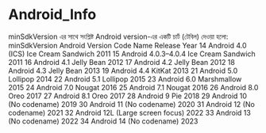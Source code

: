 # Android_Info

minSdkVersion এর সাথে সংশ্লিষ্ট Android version-এর একটি চার্ট (টেবিল) দেওয়া হলো:
minSdkVersion	Android Version	Code Name	Release Year
14	Android 4.0 (ICS)	Ice Cream Sandwich	2011
15	Android 4.0.3–4.0.4	Ice Cream Sandwich	2011
16	Android 4.1	Jelly Bean	2012
17	Android 4.2	Jelly Bean	2012
18	Android 4.3	Jelly Bean	2013
19	Android 4.4	KitKat	2013
21	Android 5.0	Lollipop	2014
22	Android 5.1	Lollipop	2015
23	Android 6.0	Marshmallow	2015
24	Android 7.0	Nougat	2016
25	Android 7.1	Nougat	2016
26	Android 8.0	Oreo	2017
27	Android 8.1	Oreo	2017
28	Android 9	Pie	2018
29	Android 10	(No codename)	2019
30	Android 11	(No codename)	2020
31	Android 12	(No codename)	2021
32	Android 12L	(Large screen focus)	2022
33	Android 13	(No codename)	2022
34	Android 14	(No codename)	2023

